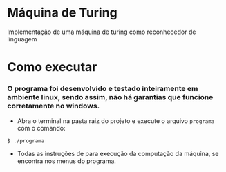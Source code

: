 # Máquina de Turing
Implementação de uma máquina de turing como reconhecedor de linguagem

# Como executar
### O programa foi desenvolvido e testado inteiramente em ambiente **linux**, sendo assim, não há garantias que funcione corretamente no **windows**.
- Abra o terminal na pasta raiz do projeto e execute o arquivo `programa` com o comando:
```shell
$ ./programa
```
- Todas as instruções de para execução da computação da máquina, se encontra nos menus do programa.
